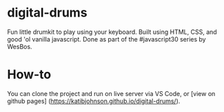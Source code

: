 # digital-drums
Fun little drumkit to play using your keyboard.  Built using HTML, CSS, and good 'ol vanilla javascript.  Done as part of the #javascript30 series by WesBos.
# How-to
You can clone the project and run on live server via VS Code, or [view on github pages] (https://katibjohnson.github.io/digital-drums/).
